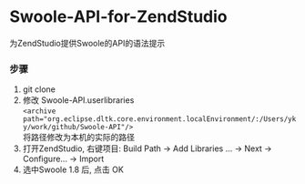 # Swoole-API-for-ZendStudio
为ZendStudio提供Swoole的API的语法提示

###  步骤  
1. git clone  
2. 修改 Swoole-API.userlibraries  
   ```<archive path="org.eclipse.dltk.core.environment.localEnvironment/:/Users/yky/work/github/Swoole-API"/>  ```    
   将路径修改为本机的实际的路径  
3. 打开ZendStudio, 右键项目: Build Path  ->  Add Libraries ...  ->  Next   ->  Configure...   ->   Import 
4. 选中Swoole 1.8 后, 点击 OK  

